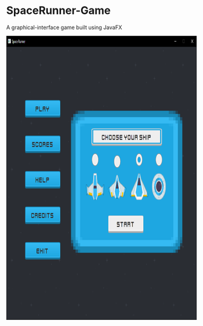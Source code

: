 # SpaceRunner-Game
A graphical-interface game built using JavaFX

<img src="https://github.com/czaacza/SpaceRunner-Game/blob/master/img/startMenuImg.PNG" width="961" height="750" />
